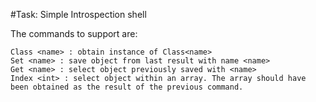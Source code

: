 #Task: Simple Introspection shell


The commands to support are:

    Class <name> : obtain instance of Class<name>
    Set <name> : save object from last result with name <name>
    Get <name> : select object previously saved with <name>
    Index <int> : select object within an array. The array should have been obtained as the result of the previous command.
